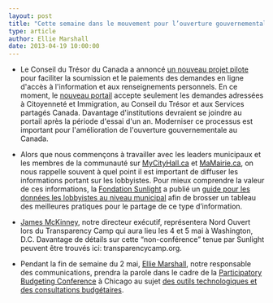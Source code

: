 ```yaml
---
layout: post
title: "Cette semaine dans le mouvement pour l’ouverture gouvernementale..."
type: article
author: Ellie Marshall
date: 2013-04-19 10:00:00
---
```

- Le Conseil du Trésor du Canada a annoncé [un nouveau projet pilote](http://www.tbs-sct.gc.ca/media/nr-cp/2013/0409-fra.asp) pour faciliter la soumission et le paiements des demandes en ligne d'accès à l'information et aux renseignements personnels. En ce moment, le [nouveau portail](https://atip-aiprp.apps.gc.ca/atip/welcome.do) accepte seulement les demandes adressées à Citoyenneté et Immigration, au Conseil du Trésor et aux Services partagés Canada. Davantage d'institutions devraient se joindre au portail après la période d'essai d'un an. Moderniser ce processus est important pour l'amélioration de l'ouverture gouvernementale au Canada.

- Alors que nous commençons à travailler avec les leaders municipaux et les membres de la communauté sur [MyCityHall.ca](http://mycityhall.ca) et [MaMairie.ca](http://mamairie.ca), on nous rappelle souvent à quel point il est important de diffuser les informations portant sur les lobbyistes. Pour mieux comprendre la valeur de ces informations, la [Fondation Sunlight](http://sunlightfoundation.com/blog/2013/04/18/a-roadmap-for-releasing-municipal-lobbying-data/) a publié un [guide pour les données les lobbyistes au niveau municipal](http://sunlightfoundation.com/policy/municipal_lobbying_data_guidebook/) afin de brosser un tableau des meilleures pratiques pour le partage de ce type d’information.

- [James McKinney](http://nordouvert.ca/equipe/), notre directeur exécutif, représentera Nord Ouvert lors du Transparency Camp qui aura lieu les 4 et 5 mai à Washington, D.C.  Davantage de détails sur cette “non-conférence” tenue par Sunlight peuvent être trouvés ici: transparencycamp.org.

- Pendant la fin de semaine du 2 mai, [Ellie Marshall](http://nordouvert.ca/equipe/), notre responsable des communications, prendra la parole dans le cadre de la [Participatory Budgeting Conference](http://pbconference.wordpress.com/) à Chicago au sujet [des outils technologiques et des consultations budgétaires](http://pbconference.wordpress.com/program/). 
